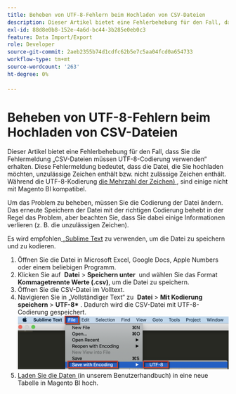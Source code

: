 ```yaml
---
title: Beheben von UTF-8-Fehlern beim Hochladen von CSV-Dateien
description: Dieser Artikel bietet eine Fehlerbehebung für den Fall, dass Sie die Fehlermeldung „CSV-Dateien müssen UTF-8-Codierung verwenden“ erhalten. Diese Fehlermeldung bedeutet, dass die Datei, die Sie hochladen möchten, unzulässige Zeichen enthält bzw. nicht zulässige Zeichen enthält. Während die UTF-8-Codierung [die Mehrzahl der Zeichen](https://www.fileformat.info/info/charset/UTF-8/list.htm) zulässt, sind einige nicht mit Magento BI kompatibel.
exl-id: 88d8e0b8-152e-4a6d-bc44-3b285e0eb0c3
feature: Data Import/Export
role: Developer
source-git-commit: 2aeb2355b74d1cdfc62b5e7c5aa04fcd0a654733
workflow-type: tm+mt
source-wordcount: '263'
ht-degree: 0%

---
```


# Beheben von UTF-8-Fehlern beim Hochladen von CSV-Dateien

Dieser Artikel bietet eine Fehlerbehebung für den Fall, dass Sie die Fehlermeldung „CSV-Dateien müssen UTF-8-Codierung verwenden“ erhalten. Diese Fehlermeldung bedeutet, dass die Datei, die Sie hochladen möchten, unzulässige Zeichen enthält bzw. nicht zulässige Zeichen enthält. Während die UTF-8-Kodierung [die Mehrzahl der Zeichen) ](https://www.fileformat.info/info/charset/UTF-8/list.htm), sind einige nicht mit Magento BI kompatibel.

Um das Problem zu beheben, müssen Sie die Codierung der Datei ändern. Das erneute Speichern der Datei mit der richtigen Codierung behebt in der Regel das Problem, aber beachten Sie, dass Sie dabei einige Informationen verlieren (z. B. die unzulässigen Zeichen).

Es wird empfohlen[ „Sublime Text](https://www.sublimetext.com/2) zu verwenden, um die Datei zu speichern und zu kodieren.

1. Öffnen Sie die Datei in Microsoft Excel, Google Docs, Apple Numbers oder einem beliebigen Programm.
1. Klicken Sie auf &#x200B;&#x200B; **Datei** > **Speichern unter** &#x200B;&#x200B; und wählen Sie das Format &#x200B;&#x200B; **Kommagetrennte Werte (.csv)**, um die Datei zu speichern.
1. Öffnen Sie die CSV-Datei im Volltext.
1. Navigieren Sie in „Vollständiger Text“ zu &#x200B;&#x200B; **Datei** > **Mit Kodierung speichern** > **UTF-8\*&#x200B;** . Dadurch wird die CSV-Datei mit UTF-8-Codierung gespeichert.    ![csv_file_UTF-8_sublime_3.2.2_magento_BI.png](assets/csv_file_UTF-8_sublime_3.2.2_magento_BI.png)
1. [Laden Sie die Daten ](https://experienceleague.adobe.com/en/docs/commerce-business-intelligence/mbi/analyze/connecting/using-file-uploader) (in unserem Benutzerhandbuch) in eine neue Tabelle in Magento BI hoch.
